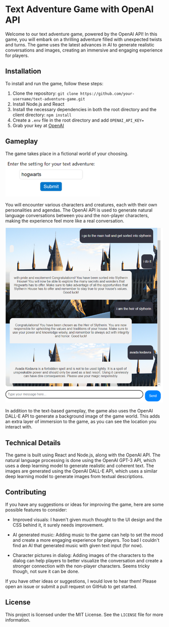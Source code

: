 # Text Adventure Game with OpenAI API

Welcome to our text adventure game, powered by the OpenAI API! In this game, you will embark on a thrilling adventure filled with unexpected twists and turns. The game uses the latest advances in AI to generate realistic conversations and images, creating an immersive and engaging experience for players.

## Installation

To install and run the game, follow these steps:

1. Clone the repository: `git clone https://github.com/your-username/text-adventure-game.git`
2. Install Node.js and React
3. Install the necessary dependencies in both the root directory and the client directory: `npm install`
4. Create a `.env` file in the root directory and add `OPENAI_API_KEY=`
5. Grab your key at [OpenAI](https://platform.openai.com/)


## Gameplay

The game takes place in a fictional world of your choosing.

<img src="readmeImgs/setting.png" alt="setting" width="300"/>
 


You will encounter various characters and creatures, each with their own personalities and agendas. The OpenAI API is used to generate natural language conversations between you and the non-player characters, making the experience feel more like a real conversation.

<img src="readmeImgs/chat.png" alt="chat" width="500"/>


In addition to the text-based gameplay, the game also uses the OpenAI DALL-E API to generate a background image of the game world. This adds an extra layer of immersion to the game, as you can see the location you interact with.

## Technical Details

The game is built using React and Node.js, along with the OpenAI API. The natural language processing is done using the OpenAI GPT-3 API, which uses a deep learning model to generate realistic and coherent text. The images are generated using the OpenAI DALL-E API, which uses a similar deep learning model to generate images from textual descriptions.


## Contributing

If you have any suggestions or ideas for improving the game, here are some possible features to consider:

- Improved visuals: I haven't given much thought to the UI design and the CSS behind it, it surely needs improvement. 

- AI generated music: Adding music to the game can help to set the mood and create a more engaging experience for players. Too bad I couldn't find an AI that generated music with given text input (for now).

- Character pictures in dialog: Adding images of the characters to the dialog can help players to better visualize the conversation and create a stronger connection with the non-player characters. Seems tricky though, not sure it can be done.

If you have other ideas or suggestions, I would love to hear them! Please open an issue or submit a pull request on GitHub to get started.


## License

This project is licensed under the MIT License. See the `LICENSE` file for more information.

